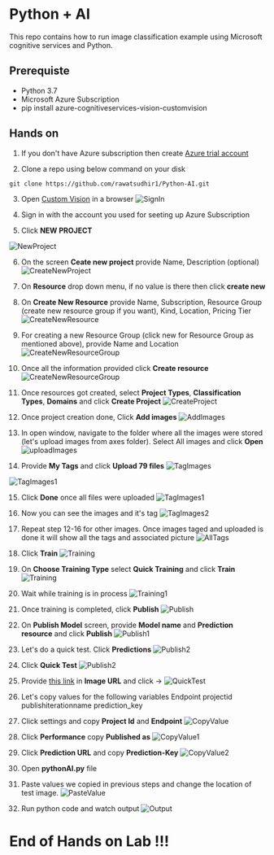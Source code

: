# Python + AI
This repo contains how to run image classification example using Microsoft cognitive services  and Python. 


## Prerequiste
- Python 3.7
- Microsoft Azure Subscription
- pip install azure-cognitiveservices-vision-customvision

## Hands on

1. If you don't have Azure subscription then create [Azure trial account](https://azure.microsoft.com/en-us/free/?wt.mc_id=AID2463800_QSG_SCL_361865&ocid=AID2463800_QSG_SCL_361865&utm_medium=Owned%20%26%20Operated&utm_campaign=FY20_APAC_Dev%20Community_CFT_Internal%20Social)

2. Clone a repo using below command on your disk

```
git clone https://github.com/rawatsudhir1/Python-AI.git

```

3. Open [Custom Vision](https://www.customvision.ai/) in a browser
 ![SignIn](/Python-AI/HandsOnImages/0.png)


4. Sign in with the account you used for seeting up Azure Subscription


5. Click **NEW PROJECT**

![NewProject](/Python-AI/HandsOnImages/1.png)

6. On the screen **Ceate new project** provide Name, Description (optional) 
![CreateNewProject](/Python-AI/HandsOnImages/2.png)

7. On **Resource** drop down menu, if no value is there then click **create new**

8. On **Create New Resource** provide Name, Subscription, Resource Group (create new resource group if you want), Kind, Location, Pricing Tier
![CreateNewResource](/Python-AI/HandsOnImages/3.png)

9.  For creating a new Resource Group (click new for Resource Group as mentioned above), provide Name and Location 
![CreateNewResourceGroup](/Python-AI/HandsOnImages/3-1.png)

10. Once all the information provided click **Create resource**
![CreateNewResourceGroup](/Python-AI/HandsOnImages/4.png)

11. Once resources got created, select **Project Types**, **Classification Types**, **Domains** and click **Create Project**
![CreateProject](/Python-AI/HandsOnImages/5.png)

12. Once project creation done, Click **Add images**
![AddImages](/Python-AI/HandsOnImages/6.png)

13. In open window, navigate to the folder where all the images were stored (let's upload images from axes folder). Select All images and click **Open**
![uploadImages](/Python-AI/HandsOnImages/7.png)

14. Provide **My Tags** and click **Upload 79 files**
![TagImages](/Python-AI/HandsOnImages/8.png)

![TagImages1](/Python-AI/HandsOnImages/8-1.png)


15. Click **Done** once all files were uploaded
![TagImages1](/Python-AI/HandsOnImages/8-2.png)

16. Now you can see the images and it's tag
![TagImages2](/Python-AI/HandsOnImages/9.png)

17. Repeat step 12-16 for other images. Once images taged and uploaded is done it will show all the tags and associated picture
![AllTags](/Python-AI/HandsOnImages/10.png)

18. Click **Train** 
![Training](/Python-AI/HandsOnImages/11.png)

19. On **Choose Training Type** select **Quick Training** and click **Train**
![Training](/Python-AI/HandsOnImages/12.png)

20. Wait while training is in process
![Training1](/Python-AI/HandsOnImages/13.png)

21. Once training is completed, click **Publish**
![Publish](/Python-AI/HandsOnImages/14.png)

22. On **Publish Model** screen, provide **Model name** and **Prediction resource** and click **Publish**
![Publish1](/Python-AI/HandsOnImages/15.png)

23. Let's do a quick test. Click **Predictions** 
![Publish2](/Python-AI/HandsOnImages/16.png)

24. Click **Quick Test**
![Publish2](/Python-AI/HandsOnImages/17.png)

25. Provide [this link](https://www.sportforaction.com/wp-content/uploads/2017/08/Ski-Helmet-Ultralight-Sking-Helmet-CE-Certification-Snow-Ski-Skateboard-Snowboard-Helmet-55-61CM.jpg) in **Image URL** and click -> 
![QuickTest](/Python-AI/HandsOnImages/18.png)

26. Let's copy values for the following variables
    Endpoint
    projectid
    publishiterationname
    prediction_key
    
27. Click settings and copy **Project Id** and **Endpoint**
![CopyValue](/Python-AI/HandsOnImages/19.png)

28. Click **Performance** copy **Published as** 
 ![CopyValue1](/Python-AI/HandsOnImages/20.png)

29. Click **Prediction URL** and copy **Prediction-Key**
![CopyValue2](/Python-AI/HandsOnImages/21.png) 

30. Open **pythonAI.py** file

31. Paste values we copied in previous steps and change the location of test image. 
![PasteValue](/Python-AI/HandsOnImages/22.png)

32. Run python code and watch output
![Output](/Python-AI/HandsOnImages/23.png)


# End of Hands on Lab !!!